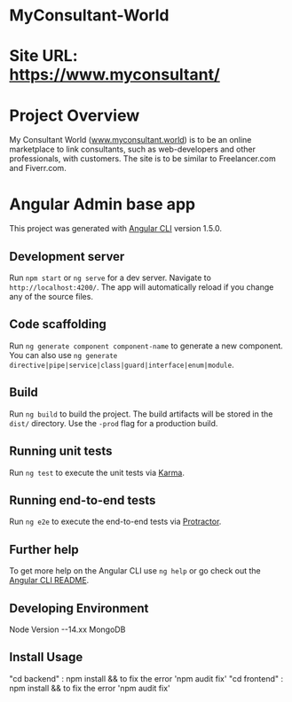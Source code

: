 # MyConsultant-World
# Site URL: https://www.myconsultant/

# Project Overview
My Consultant World (www.myconsultant.world) is to be an online marketplace to link consultants, such as web-developers and other professionals, with customers. The site is to be similar to Freelancer.com and Fiverr.com. 

# Angular Admin base app

This project was generated with [Angular CLI](https://github.com/angular/angular-cli) version 1.5.0.

## Development server

Run `npm start` or `ng serve` for a dev server. Navigate to `http://localhost:4200/`. The app will automatically reload if you change any of the source files.

## Code scaffolding

Run `ng generate component component-name` to generate a new component. You can also use `ng generate directive|pipe|service|class|guard|interface|enum|module`.

## Build

Run `ng build` to build the project. The build artifacts will be stored in the `dist/` directory. Use the `-prod` flag for a production build.

## Running unit tests

Run `ng test` to execute the unit tests via [Karma](https://karma-runner.github.io).

## Running end-to-end tests

Run `ng e2e` to execute the end-to-end tests via [Protractor](http://www.protractortest.org/).

## Further help

To get more help on the Angular CLI use `ng help` or go check out the [Angular CLI README](https://github.com/angular/angular-cli/blob/master/README.md).

## Developing Environment

Node Version --14.xx
MongoDB

## Install Usage

"cd backend" : npm install && to fix the error 'npm audit fix'
"cd frontend" : npm install && to fix the error 'npm audit fix'


